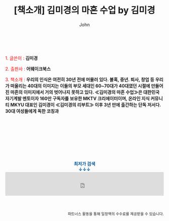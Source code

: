 ﻿---
layout: post
title:  "[책소개] 김미경의 마흔 수업 by 김미경"
author: John
categories: [ 도서 ]
tags: [ 김미경의 마흔 수업 ]
image: https://search1.kakaocdn.net/thumb/R120x174.q85/?fname=http%3A%2F%2Ft1.daumcdn.net%2Flbook%2Fimage%2F6273306%3Ftimestamp%3D20230302193437 
description: "[책소개] 김미경의 마흔 수업 by 김미경"
toc: true
toc_sticky: true
---

<br>
<p>
<font color='#ff0000'>1. 글쓴이 : </font><b>김미경</b>
<p>
<font color='#ff0000'>2. 출판사 : </font><b>어웨이크북스</b>
<p>
<font color='#ff0000'>3. 책소개 : </font><b>우리의 인식은 여전히 30년 전에 머물러 있다. 불혹, 중년. 퇴사, 창업 등 우리가 떠올리는 40대의 이미지는 이들의 부모 세대인 60~70대가 40대였던 시절에 만들어진 마흔의 이미지에서 거의 벗어나지 못하고 있다.  ≪김미경의 마흔 수업≫은 대한민국 자기계발 멘토이자 160만 구독자를 보유한 MKTV 크리에이터이며, 온라인 지식 커뮤니티 MKYU 대표인 김미경이 ≪김미경의 리부트≫ 이후 3년 만에 출간하는 단독 저서다. 30대 여성들에게 독한 코칭과</b>
<p>
    
<br><br><br><br><br><br><br>
<center><b><font color='#01579B' size='medium'>최저가 검색<br>
↓↓↓</font></b></center>
<center><iframe src="https://coupa.ng/b1Tbjx" width="100%" height="75" frameborder="0" scrolling="no" referrerpolicy="unsafe-url"></iframe></center>
<br><br>
<p>
<small>
    <div align="right">파트너스 활동을 통해 일정액의 수수료를 제공받을 수 있습니다.</div>
</small>
</p>
